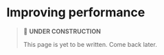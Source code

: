 # Improving performance

> 🚧 **UNDER CONSTRUCTION**
>
> This page is yet to be written. Come back later.